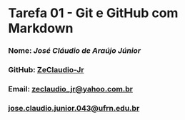 # Tarefa 01 - Git e GitHub com Markdown 
### Nome: _José Cláudio de Araújo Júnior_
### GitHub: [ZeClaudio-Jr](https://github.com/ZeClaudio-Jr)
### Email: zeclaudio_jr@yahoo.com.br  
###        jose.claudio.junior.043@ufrn.edu.br


